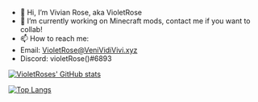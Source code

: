 - 👋 Hi, I’m Vivian Rose, aka VioletRose
- 👀 I’m currently working on Minecraft mods, contact me if you want to collab!
- 📫 How to reach me:
- Email: VioletRose@VeniVidiVivi.xyz
- Discord: violetRose()#6893

[![VioletRoses' GitHub stats](https://github-readme-stats.vercel.app/api?username=VioletRoses&theme=tokyonight)](https://github.com/anuraghazra/github-readme-stats)

[![Top Langs](https://github-readme-stats.vercel.app/api/top-langs/?username=VioletRoses&theme=tokyonight)](https://github.com/anuraghazra/github-readme-stats)
